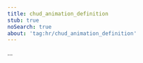 ```yaml
---
title: chud_animation_definition
stub: true
noSearch: true
about: 'tag:hr/chud_animation_definition'
---
```

  ...
